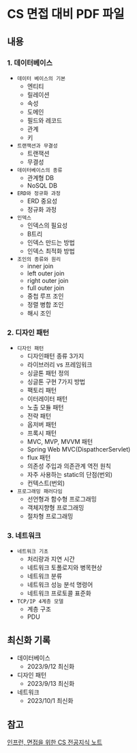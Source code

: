 # CS 면접 대비 PDF 파일

## 내용

### 1. 데이터베이스
- `데이터 베이스의 기본`
  - 엔티티
  - 릴레이션
  - 속성
  - 도메인
  - 필드와 레코드
  - 관계
  - 키
- `트랜잭션과 무결성`
  - 트랜잭션
  - 무결성
- `데이터베이스의 종류`
  - 관계형 DB
  - NoSQL DB
- `ERD와 정규화 과정`
  - ERD 중요성
  - 정규화 과정
- `인덱스`
  - 인덱스의 필요성
  - B트리
  - 인덱스 만드는 방법
  - 인덱스 최적화 방법
- `조인의 종류와 원리`
  - inner join
  - left outer join
  - right outer join
  - full outer join
  - 중첩 루프 조인
  - 정렬 병합 조인
  - 해시 조인

### 2. 디자인 패턴
- `디자인 패턴`
  - 디자인패턴 종류 3가지
  - 라이브러리 vs 프레임워크
  - 싱글톤 패턴 정의
  - 싱글톤 구현 7가지 방법
  - 팩토리 패턴
  - 이터레이터 패턴
  - 노출 모듈 패턴
  - 전략 패턴
  - 옵저버 패턴
  - 프록시 패턴
  - MVC, MVP, MVVM 패턴
  - Spring Web MVC(DispathcerServlet)
  - flux 패턴
  - 의존성 주입과 의존관계 역전 원칙
  - 자주 사용하는 static의 단점(번외)
  - 컨텍스트(번외)
- `프로그래밍 패러다임`
  - 선언형과 함수형 프로그래밍
  - 객체지향형 프로그래밍
  - 절차형 프로그래밍

### 3. 네트워크
- `네트워크 기초`
  - 처리량과 지연 시간
  - 네트워크 토폴로지와 병목현상
  - 네트워크 분류
  - 네트워크 성능 분석 명령어
  - 네트워크 프로토콜 표준화
- `TCP/IP 4계층 모델`
  - 계층 구조
  - PDU
 
## 최신화 기록

- 데이터베이스
  - 2023/9/12 최신화
- 디자인 패턴
  - 2023/9/13 최신화
- 네트워크
  - 2023/10/1 최신화
 
## 참고

[인프런, 면접을 위한 CS 전공지식 노트](https://www.inflearn.com/course/%EA%B0%9C%EB%B0%9C%EC%9E%90-%EB%A9%B4%EC%A0%91-cs-%ED%8A%B9%EA%B0%95)
